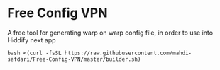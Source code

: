 # Free Config VPN
A free tool for generating warp on warp config file, in order to use into Hiddify next app

```
bash <(curl -fsSL https://raw.githubusercontent.com/mahdi-safdari/Free-Config-VPN/master/builder.sh)
```
